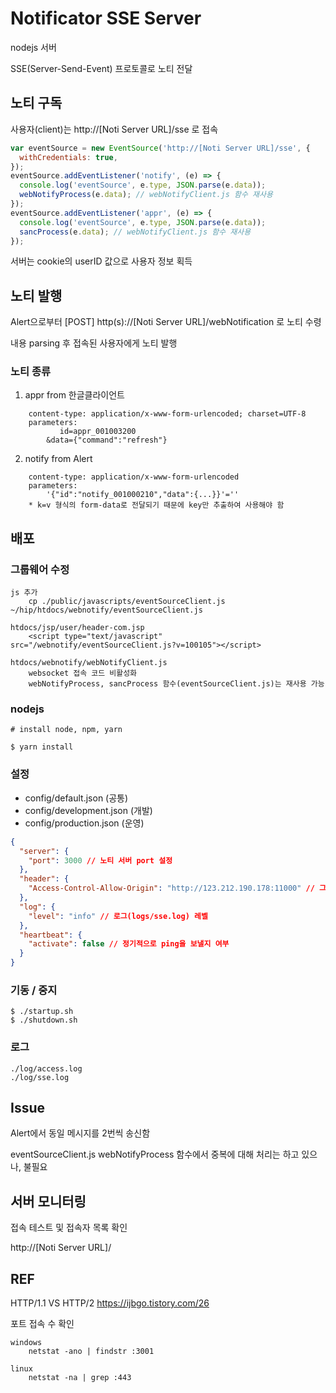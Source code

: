 # Notificator SSE Server

nodejs 서버

SSE(Server-Send-Event) 프로토콜로 노티 전달

## 노티 구독

사용자(client)는 http://[Noti Server URL]/sse 로 접속

```js
var eventSource = new EventSource('http://[Noti Server URL]/sse', {
  withCredentials: true,
});
eventSource.addEventListener('notify', (e) => {
  console.log('eventSource', e.type, JSON.parse(e.data));
  webNotifyProcess(e.data); // webNotifyClient.js 함수 재사용
});
eventSource.addEventListener('appr', (e) => {
  console.log('eventSource', e.type, JSON.parse(e.data));
  sancProcess(e.data); // webNotifyClient.js 함수 재사용
});
```

서버는 cookie의 userID 값으로 사용자 정보 획득

## 노티 발행

Alert으로부터 [POST] http(s)://[Noti Server URL]/webNotification 로 노티 수령

내용 parsing 후 접속된 사용자에게 노티 발행

### 노티 종류

1. appr from 한글클라이언트

```
    content-type: application/x-www-form-urlencoded; charset=UTF-8
    parameters:
           id=appr_001003200
        &data={"command":"refresh"}
```

2. notify from Alert

```
    content-type: application/x-www-form-urlencoded
    parameters:
        '{"id":"notify_001000210","data":{...}}'=''
    * k=v 형식의 form-data로 전달되기 때문에 key만 추출하여 사용해야 함
```

## 배포

### 그룹웨어 수정

    js 추가
        cp ./public/javascripts/eventSourceClient.js ~/hip/htdocs/webnotify/eventSourceClient.js

    htdocs/jsp/user/header-com.jsp
    	<script type="text/javascript" src="/webnotify/eventSourceClient.js?v=100105"></script>

    htdocs/webnotify/webNotifyClient.js
        websocket 접속 코드 비활성화
        webNotifyProcess, sancProcess 함수(eventSourceClient.js)는 재사용 가능

### nodejs

    # install node, npm, yarn

    $ yarn install

### 설정

- config/default.json (공통)
- config/development.json (개발)
- config/production.json (운영)

```json
{
  "server": {
    "port": 3000 // 노티 서버 port 설정
  },
  "header": {
    "Access-Control-Allow-Origin": "http://123.212.190.178:11000" // 그룹웨어 URL 설정. CORS
  },
  "log": {
    "level": "info" // 로그(logs/sse.log) 레벨
  },
  "heartbeat": {
    "activate": false // 정기적으로 ping을 보낼지 여부
  }
}
```

### 기동 / 중지

    $ ./startup.sh
    $ ./shutdown.sh

### 로그

    ./log/access.log
    ./log/sse.log

## Issue

Alert에서 동일 메시지를 2번씩 송신함

eventSourceClient.js webNotifyProcess 함수에서 중복에 대해 처리는 하고 있으나, 불필요

## 서버 모니터링

접속 테스트 및 접속자 목록 확인

http://[Noti Server URL]/

## REF

HTTP/1.1 VS HTTP/2
https://ijbgo.tistory.com/26

포트 접속 수 확인

    windows
        netstat -ano | findstr :3001

    linux
        netstat -na | grep :443

